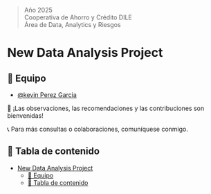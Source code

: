 > Año 2025 <br>
> Cooperativa de Ahorro y Crédito DILE <br>
> Área de Data, Analytics y Riesgos

# New Data Analysis Project

## 👥 Equipo

- [@kevin Perez Garcia](https://kevinperezgarcia.my.canva.site/tarjeta-presentacion)

🤝 ¡Las observaciones, las recomendaciones y las contribuciones son bienvenidas!

📞 Para más consultas o colaboraciones, comuníquese conmigo.

## 📌 Tabla de contenido
- [New Data Analysis Project](#new-data-analysis-project)
  - [👥 Equipo](#-equipo)
  - [📌 Tabla de contenido](#-tabla-de-contenido)

